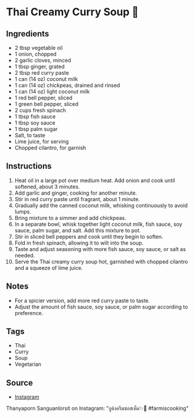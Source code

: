  # Thai Creamy Curry Soup 🍜

## Ingredients

- 2 tbsp vegetable oil
- 1 onion, chopped
- 2 garlic cloves, minced
- 1 tbsp ginger, grated
- 2 tbsp red curry paste
- 1 can (14 oz) coconut milk
- 1 can (14 oz) chickpeas, drained and rinsed
- 1 can (14 oz) light coconut milk
- 1 red bell pepper, sliced
- 1 green bell pepper, sliced
- 2 cups fresh spinach
- 1 tbsp fish sauce
- 1 tbsp soy sauce
- 1 tbsp palm sugar
- Salt, to taste
- Lime juice, for serving
- Chopped cilantro, for garnish

## Instructions

1. Heat oil in a large pot over medium heat. Add onion and cook until softened, about 3 minutes.
2. Add garlic and ginger, cooking for another minute.
3. Stir in red curry paste until fragrant, about 1 minute.
4. Gradually add the canned coconut milk, whisking continuously to avoid lumps.
5. Bring mixture to a simmer and add chickpeas.
6. In a separate bowl, whisk together light coconut milk, fish sauce, soy sauce, palm sugar, and salt. Add this mixture to pot.
7. Stir in sliced bell peppers and cook until they begin to soften.
8. Fold in fresh spinach, allowing it to wilt into the soup.
9. Taste and adjust seasoning with more fish sauce, soy sauce, or salt as needed.
10. Serve the Thai creamy curry soup hot, garnished with chopped cilantro and a squeeze of lime juice.

## Notes

- For a spicier version, add more red curry paste to taste.
- Adjust the amount of fish sauce, soy sauce, or palm sugar according to preference.

## Tags

- Thai
- Curry
- Soup
- Vegetarian

## Source

- [Instagram](https://www.instagram.com/p/C2pKEZAvNXL)

 Thanyaporn Sanguanlorsit on Instagram: "อูด้งครีมซอสเห็ด✨🍜
#farmiscooking"